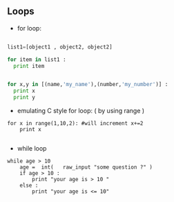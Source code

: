 Loops
----

- for loop:
```python

list1=[object1 , object2, object2]

for item in list1 :
  print item


for x,y in [(name,'my_name'),(number,'my_number')] :
  print x
  print y


```

- emulating C style for loop: ( by using range )
```
for x in range(1,10,2): #will increment x+=2 
    print x
    
```

- while loop
```
while age > 10
    age =  int(   raw_input "some question ?" )
    if age > 10 :
        print "your age is > 10 "
    else :
        print "your age is <= 10"
        
```


